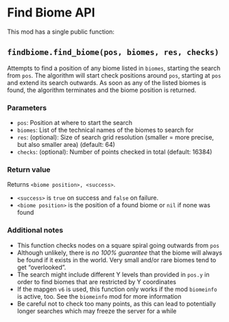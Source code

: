 # Find Biome API

This mod has a single public function:

## `findbiome.find_biome(pos, biomes, res, checks)`

Attempts to find a position of any biome listed in `biomes`, starting the search from `pos`.
The algorithm will start check positions around `pos`, starting at `pos` and extend its
search outwards. As soon as any of the listed biomes is found, the algorithm terminates
and the biome position is returned.

### Parameters

* `pos`: Position at where to start the search
* `biomes`: List of the technical names of the biomes to search for
* `res`: (optional): Size of search grid resolution (smaller = more precise, but also smaller area) (default: 64)
* `checks`: (optional): Number of points checked in total (default: 16384)

### Return value

Returns `<biome position>, <success>`.

* `<success>` is `true` on success and `false` on failure.
* `<biome position>` is the position of a found biome or `nil` if none was found

### Additional notes

* This function checks nodes on a square spiral going outwards from `pos`
* Although unlikely, there is *no 100% guarantee* that the biome will always be found if
  it exists in the world. Very small and/or rare biomes tend to get “overlooked”.
* The search might include different Y levels than provided in `pos.y` in order
  to find biomes that are restricted by Y coordinates
* If the mapgen `v6` is used, this function only works if the mod `biomeinfo` is
  active, too. See the `biomeinfo` mod for more information
* Be careful not to check too many points, as this can lead to potentially longer
  searches which may freeze the server for a while
